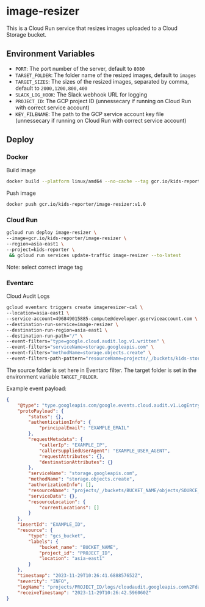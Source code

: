 # image-resizer

This is a Cloud Run service that resizes images uploaded to a Cloud Storage bucket.

## Environment Variables

- `PORT`: The port number of the server, default to `8080`
- `TARGET_FOLDER`: The folder name of the resized images, default to `images`
- `TARGET_SIZES`: The sizes of the resized images, separated by comma, default to `2000,1200,800,400`
- `SLACK_LOG_HOOK`: The Slack webhook URL for logging
- `PROJECT_ID`: The GCP project ID (unnessecary if running on Cloud Run with correct service account)
- `KEY_FILENAME`: The path to the GCP service account key file (unnessecary if running on Cloud Run with correct service account)

## Deploy

### Docker

Build image

```bash
docker build --platform linux/amd64 --no-cache --tag gcr.io/kids-reporter/image-resizer:v1.0 .
```

Push image

```bash
docker push gcr.io/kids-reporter/image-resizer:v1.0
```

### Cloud Run

```bash
gcloud run deploy image-resizer \
--image=gcr.io/kids-reporter/image-resizer \
--region=asia-east1 \
--project=kids-reporter \
 && gcloud run services update-traffic image-resizer --to-latest
```

Note: select correct image tag

### Eventarc

Cloud Audit Logs

```bash
gcloud eventarc triggers create imageresizer-cal \
--location=asia-east1 \
--service-account=496849015885-compute@developer.gserviceaccount.com \
--destination-run-service=image-resizer \
--destination-run-region=asia-east1 \
--destination-run-path="/" \
--event-filters="type=google.cloud.audit.log.v1.written" \
--event-filters="serviceName=storage.googleapis.com" \
--event-filters="methodName=storage.objects.create" \
--event-filters-path-pattern="resourceName=projects/_/buckets/kids-storage.twreporter.org/objects/images/*"
```

The source folder is set here in Eventarc filter.  The target folder is set in the environment variable `TARGET_FOLDER`.

Example event payload:

```json
{
    "@type": "type.googleapis.com/google.events.cloud.audit.v1.LogEntryData",
    "protoPayload": {
        "status": {},
        "authenticationInfo": {
            "principalEmail": "EXAMPLE_EMAIL"
        },
        "requestMetadata": {
            "callerIp": "EXAMPLE_IP",
            "callerSuppliedUserAgent": "EXAMPLE_USER_AGENT",
            "requestAttributes": {},
            "destinationAttributes": {}
        },
        "serviceName": "storage.googleapis.com",
        "methodName": "storage.objects.create",
        "authorizationInfo": [],
        "resourceName": "projects/_/buckets/BUCKET_NAME/objects/SOURCE_FOLDER/IMAGEFILE.jpg",
        "serviceData": {},
        "resourceLocation": {
            "currentLocations": []
        }
    },
    "insertId": "EXAMPLE_ID",
    "resource": {
        "type": "gcs_bucket",
        "labels": {
            "bucket_name": "BUCKET_NAME",
            "project_id": "PROJECT_ID",
            "location": "asia-east1"
        }
    },
    "timestamp": "2023-11-29T10:26:41.688857652Z",
    "severity": "INFO",
    "logName": "projects/PROJECT_ID/logs/cloudaudit.googleapis.com%2Fdata_access",
    "receiveTimestamp": "2023-11-29T10:26:42.596060Z"
}
```
